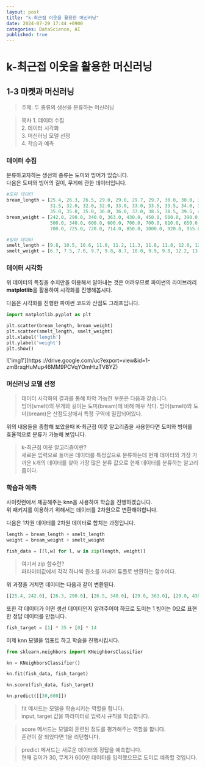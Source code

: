 ```yaml
---
layout: post
title: "k-최근접 이웃을 활용한 머신러닝"
date: 2024-07-29 17:44 +0900
categories: DataScience, AI
published: true
---
```


k-최근접 이웃을 활용한 머신러닝
===

## 1-3 마켓과 머신러닝

> 주제: 두 종류의 생선을 분류하는 머신러닝

> 목차
    1. 데이터 수집  
    2. 데이터 시각화  
    3. 머신러닝 모델 선정  
    4. 학습과 예측  

### 데이터 수집  

분류하고자하는 생선의 종류는 도미와 빙어가 있습니다.  
다음은 도미와 빙어의 길이, 무게에 관한 데이터입니다.  

```python
#도미 데이터
bream_length = [25.4, 26.3, 26.5, 29.0, 29.0, 29.7, 29.7, 30.0, 30.0, 30.7, 31.0, 31.0,
                31.5, 32.0, 32.0, 32.0, 33.0, 33.0, 33.5, 33.5, 34.0, 34.0, 34.5, 35.0,
                35.0, 35.0, 35.0, 36.0, 36.0, 37.0, 38.5, 38.5, 39.5, 41.0, 41.0]
bream_weight = [242.0, 290.0, 340.0, 363.0, 430.0, 450.0, 500.0, 390.0, 450.0, 500.0, 475.0, 500.0,
                500.0, 340.0, 600.0, 600.0, 700.0, 700.0, 610.0, 650.0, 575.0, 685.0, 620.0, 680.0,
                700.0, 725.0, 720.0, 714.0, 850.0, 1000.0, 920.0, 955.0, 925.0, 975.0, 950.0]

#빙어 데이터
smelt_length = [9.8, 10.5, 10.6, 11.0, 11.2, 11.3, 11.8, 11.8, 12.0, 12.2, 12.4, 13.0, 14.3, 15.0]
smelt_weight = [6.7, 7.5, 7.0, 9.7, 9.8, 8.7, 10.0, 9.9, 9.8, 12.2, 13.4, 12.2, 19.7, 19.9]
```

### 데이터 시각화

위 데이터의 특징을 수치만을 이용해서 알아내는 것은 어려우므로 파이썬의 라이브러리 **matplotlib**을 활용하여
시각화를 진행해봅시다.  

다음은 시각화를 진행한 파이썬 코드와 산점도 그래프입니다.

```python
import matplotlib.pyplot as plt

plt.scatter(bream_length, bream_weight)
plt.scatter(smelt_length, smelt_weight)
plt.xlabel('length')
plt.ylabel('weight')
plt.show()
```
!['img1'](https ://drive.google.com/uc?export=view&id=1-zmBrxqHuMup46MM9PCVqYOmHtzTV8YZ)

### 머신러닝 모델 선정

> 데이터 시각화의 결과를 통해 파악 가능한 부분은 다음과 같습니다.  
        빙어(smelt)의 무게와 길이는 도미(bream)에 비해 매우 작다.
        빙어(smelt)와 도미(bream)은 산점도상에서 특정 구역에 밀집되어있다.

위의 내용들을 종합해 보았을때 K-최근접 이웃 알고리즘을 사용한다면 도미와 빙어를 효율적으로 분류가 가능해 보입니다.


> k-최근접 이웃 알고리즘이란?  
    새로운 입력으로 들어온 데이터를 특정값으로 분류하는데 현재 데이터와 가장 가까운 k개의 데이터를 찾아 가장 많은 분류 값으로 현재 데이터를 분류하는 알고리즘이다.  


### 학습과 예측

사이킷런에서 제공해주는 knn을 사용하여 학습을 진행하겠습니다.  
위 패키지를 이용하기 위해서는 데이터를 2차원으로 변환해야합니다.  

다음은 1차원 데이터를 2차원 데이터로 합치는 과정입니다.  

```python
length = bream_length + smelt_length
weight = bream_weight + smelt_weight

fish_data = [[l,w] for l, w in zip(length, weight)]
```

>여기서 zip 함수란?  
    파라미터값에서 각각 하나씩 원소를 꺼내어 튜플로 반환하는 함수이다.


위 과정을 거치면 데이터는 다음과 같이 변환된다.  
```python
[[25.4, 242.0], [26.3, 290.0], [26.5, 340.0], [29.0, 363.0], [29.0, 430.0], [29.7, 450.0], [29.7, 500.0], [30.0, 390.0], [30.0, 450.0], [30.7, 500.0], [31.0, 475.0], [31.0, 500.0], [31.5, 500.0], [32.0, 340.0], [32.0, 600.0], [32.0, 600.0], [33.0, 700.0], [33.0, 700.0], [33.5, 610.0], [33.5, 650.0], [34.0, 575.0], [34.0, 685.0], [34.5, 620.0], [35.0, 680.0], [35.0, 700.0], [35.0, 725.0], [35.0, 720.0], [36.0, 714.0], [36.0, 850.0], [37.0, 1000.0], [38.5, 920.0], [38.5, 955.0], [39.5, 925.0], [41.0, 975.0], [41.0, 950.0], [9.8, 6.7], [10.5, 7.5], [10.6, 7.0], [11.0, 9.7], [11.2, 9.8], [11.3, 8.7], [11.8, 10.0], [11.8, 9.9], [12.0, 9.8], [12.2, 12.2], [12.4, 13.4], [13.0, 12.2], [14.3, 19.7], [15.0, 19.9]]
```

또한 각 데이터가 어떤 생선 데이터인지 알려주어야 하므로 도미는 1 빙어는 0으로 표현한 정답 데이터를 만듭니다.
```python
fish_target = [1] * 35 + [0] * 14
```

이제 knn 모델을 임포트 하고 학습을 진행시킵시다.  
```python
from sklearn.neighbors import KNeighborsClassifier

kn = KNeighborsClassifier()

kn.fit(fish_data, fish_target)

kn.score(fish_data, fish_target)

kn.predict([[30,600]])
```

>fit 메서드는 모델을 학습시키는 역할을 합니다.  
        input, target 값을 파라미터로 입력시 규칙을 학습합니다.  

>score 메서드는 모델의 훈련된 정도를 평가해주는 역할을 합니다.  
        훈련이 잘 되었다면 1을 리턴합니다.  

>predict 메서드는 새로운 데이터의 정답을 예측합니다.  
        현재 길이가 30, 무게가 600인 데이터를 입력했으므로 도미로 예측할 것입니다.  





